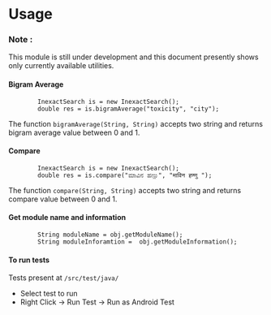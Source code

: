 Usage
=====

### Note :
This module is still under development and this document presently shows only currently available utilities.

#### Bigram Average
```
        InexactSearch is = new InexactSearch();
        double res = is.bigramAverage("toxicity", "city");
```
The function `bigramAverage(String, String)` accepts two string and returns bigram average value between 0 and 1.

#### Compare
```
        InexactSearch is = new InexactSearch();
        double res = is.compare("ಮಾವಿನ ಹಣ್ಣು", "माविन हण्णु ");
```
The function `compare(String, String)` accepts two string and returns compare value between 0 and 1.


#### Get module name and information
```
        String moduleName = obj.getModuleName();
        String moduleInforamtion =  obj.getModuleInformation();
```

#### To run tests
Tests present at `/src/test/java/`

  - Select test to run
  - Right Click -> Run Test -> Run as Android Test

